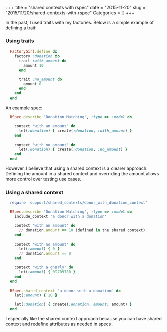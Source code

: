 +++
title = "shared contexts with rspec"
date = "2015-11-20"
slug = "2015/11/20/shared-contexts-with-rspec"
Categories = []
+++

In the past, I used traits with my factories. Below is a simple example of defining a trait:

### Using traits
```ruby donations_factories.rb
  FactoryGirl.define do
    factory :donation do
      trait :with_amount do
        amount 10
      end

      trait :no_amount do
        amount 0
      end
    end
  end
```

An example spec:

```ruby donation_spec.rb
  RSpec.describe 'Donation Matching', :type => :model do

    context 'with an amount' do
      let(:donation) { create(:donation, :with_amount) }
    end

    context 'with no amount' do
      let(:donation) { create(:donation, :no_amount) }
    end
  end
```

However, I believe that using a shared context is a clearer approach. Defining the amount in a shared context and overriding the amount allows more control over testing use cases.

### Using a shared context
```ruby donation_spec.rb
  require 'support/shared_contexts/donor_with_donation_context'

  RSpec.describe 'Donation Matching', :type => :model do
    include_context 'a donor with a donation'

    context 'with an amount' do
      // donation.amount == 10 (defined in the shared context)
    end

    context 'with no amount' do
      let(:amount) { 0 }
      // donation.amount == 0
    end

    context 'with a gnarly' do
      let(:amount) { 09709780 }
    end
  end
```

```ruby spec/support/shared_contexts/donor_with_donation_context.rb
  RSpec.shared_context 'a donor with a donation' do
    let(:amount) { 10 }

    let(:donation) { create(:donation, amount: amount) }
  end
```

I especially like the shared context approach because you can have shared context and redefine attributes as needed in specs.
